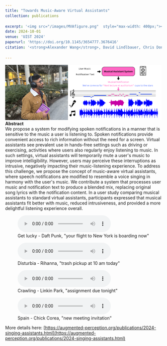 ```yaml
---
title: "Towards Music-Aware Virtual Assistants"
collection: publications

excerpt: '<img src="/images/MVAfigure.png"  style="max-width: 400px;"><br>'
date: 2024-10-01
venue: 'UIST 2024'
paperurl: 'https://doi.org/10.1145/3654777.3676416'
citation: '<strong>Alexander Wang</strong>, David Lindlbauer, Chris Donahue. <a href="https://doi.org/10.1145/3654777.3676416">(PDF)</a>'

---
```

<!-- permalink: /publication/MARingBA -->
<!-- excerpt: '<img src="/images/MARingBAfigure.png"  style="max-width: 400px;"><br>' -->
<!--video: "https://www.youtube.com/embed/uSQJCviG-uE?si=TyIyX3H8cFnFL0lj"-->
<img src="/images/MVAfigure.png"><br>
__Abstract__    
We propose a system for modifying spoken notifications in a manner that is sensitive to the music a user is listening to. Spoken notifications provide convenient access to rich information without the need for a screen. Virtual assistants see prevalent use in hands-free settings such as driving or exercising, activities where users also regularly enjoy listening to music. In such settings, virtual assistants will temporarily mute a user's music to improve intelligibility. However, users may perceive these interruptions as intrusive, negatively impacting their music-listening experience. To address this challenge, we propose the concept of music-aware virtual assistants, where speech notifications are modified to resemble a voice singing in harmony with the user's music. We contribute a system that processes user music and notification text to produce a blended mix, replacing original song lyrics with the notification content. In a user study comparing musical assistants to standard virtual assistants, participants expressed that musical assistants fit better with music, reduced intrusiveness, and provided a more delightful listening experience overall.

<figure>
<audio controls>
  <source src="../../../assets/audio/MVA-getlucky.mp3" type="audio/mpeg">
  Your browser does not support the audio element.
</audio>
  <figcaption>Get lucky - Daft Punk, "your flight to New York is boarding now"</figcaption>
</figure>

<figure>
<audio controls>
  <source src="../../../assets/audio/MVA-disturbia.mp3" type="audio/mpeg">
  Your browser does not support the audio element.
</audio>
  <figcaption>Disturbia - Rihanna, "trash pickup at 10 am today"</figcaption>
</figure>

<figure>
<audio controls>
  <source src="../../../assets/audio/MVA-crawling.mp3" type="audio/mpeg">
  Your browser does not support the audio element.
</audio>
  <figcaption>Crawling - Linkin Park, "assignment due tonight"</figcaption>
</figure>

<figure>
<audio controls>
  <source src="../../../assets/audio/MVA-spain.mp3" type="audio/mpeg">
  Your browser does not support the audio element.
</audio>
  <figcaption>Spain - Chick Corea, "new meeting invitation"</figcaption>
</figure>

More details here: [https://augmented-perception.org/publications/2024-singing-assistants.html](https://augmented-perception.org/publications/2024-singing-assistants.html)

<!--<iframe width="560" height="315" src="https://www.youtube.com/embed/uSQJCviG-uE?si=TyIyX3H8cFnFL0lj" title="YouTube video player" frameborder="0" allow="accelerometer; autoplay; clipboard-write; encrypted-media; gyroscope; picture-in-picture; web-share" allowfullscreen></iframe>
<!--
[View paper here](https://doi.org/10.1145/3613904.3642376)
Alexander Wang, David Lindlbauer, Chris Donahue. (2024). "Towards Music-Aware Virtual Assistants" <i>ACM UIST</i>. -->
